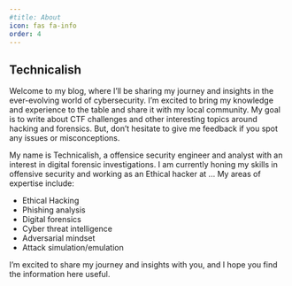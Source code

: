 ```yaml
---
#title: About
icon: fas fa-info
order: 4
---
```


## Technicalish

Welcome to my blog, where I’ll be sharing my journey and insights in the ever-evolving world of cybersecurity. I’m excited to bring my knowledge and experience to the table and share it with my local community. My goal is to write about CTF challenges and other interesting topics around hacking and forensics. But, don’t hesitate to give me feedback if you spot any issues or misconceptions.

My name is Technicalish, a offensice security engineer and analyst with an interest in digital forensic investigations. I am currently honing my skills in offensive security and working as an Ethical hacker at ... My areas of expertise include:

- Ethical Hacking
- Phishing analysis
- Digital forensics
- Cyber threat intelligence
- Adversarial mindset
- Attack simulation/emulation

I’m excited to share my journey and insights with you, and I hope you find the information here useful.

<script src="https://cyberdefenders.org/p/Technicalish/badge"></script>
